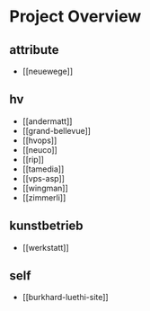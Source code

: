 # Project Overview

## attribute

- [[neuewege]]

## hv

- [[andermatt]]
- [[grand-bellevue]]
- [[hvops]]
- [[neuco]]
- [[rip]]
- [[tamedia]]
- [[vps-asp]]
- [[wingman]]
- [[zimmerli]]

## kunstbetrieb

- [[werkstatt]]

## self

- [[burkhard-luethi-site]]
